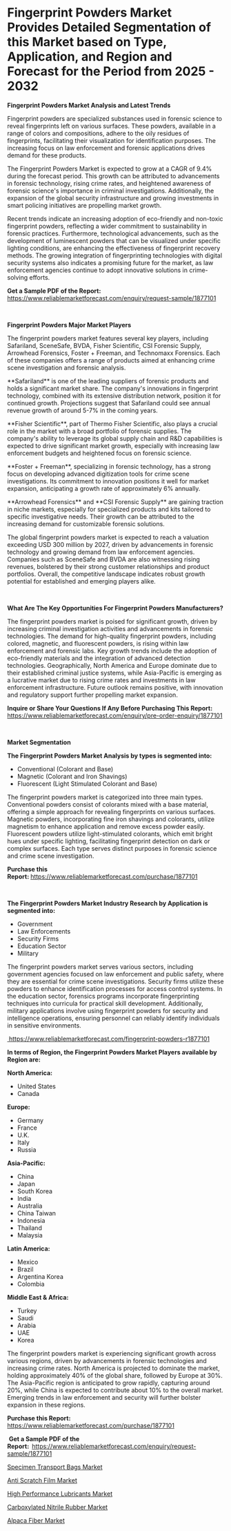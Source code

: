 <p><h1>Fingerprint Powders Market Provides Detailed Segmentation of this Market based on Type, Application, and Region and Forecast for the Period from 2025 - 2032</h1></p><p><strong>Fingerprint Powders Market Analysis and Latest Trends</strong></p>
<p><p>Fingerprint powders are specialized substances used in forensic science to reveal fingerprints left on various surfaces. These powders, available in a range of colors and compositions, adhere to the oily residues of fingerprints, facilitating their visualization for identification purposes. The increasing focus on law enforcement and forensic applications drives demand for these products.</p><p>The Fingerprint Powders Market is expected to grow at a CAGR of 9.4% during the forecast period. This growth can be attributed to advancements in forensic technology, rising crime rates, and heightened awareness of forensic science's importance in criminal investigations. Additionally, the expansion of the global security infrastructure and growing investments in smart policing initiatives are propelling market growth.</p><p>Recent trends indicate an increasing adoption of eco-friendly and non-toxic fingerprint powders, reflecting a wider commitment to sustainability in forensic practices. Furthermore, technological advancements, such as the development of luminescent powders that can be visualized under specific lighting conditions, are enhancing the effectiveness of fingerprint recovery methods. The growing integration of fingerprinting technologies with digital security systems also indicates a promising future for the market, as law enforcement agencies continue to adopt innovative solutions in crime-solving efforts.</p></p>
<p><strong>Get a Sample PDF of the Report:&nbsp;</strong> <a href="https://www.reliablemarketforecast.com/enquiry/request-sample/1877101?utm_campaign=1140&utm_medium=2&utm_source=Github&utm_content=ia&utm_term=01042025&utm_id=fingerprint-powders">https://www.reliablemarketforecast.com/enquiry/request-sample/1877101</a></p>
<p>&nbsp;</p>
<p><strong>Fingerprint Powders Major Market Players</strong></p>
<p><p>The fingerprint powders market features several key players, including Safariland, SceneSafe, BVDA, Fisher Scientific, CSI Forensic Supply, Arrowhead Forensics, Foster + Freeman, and Technomaxx Forensics. Each of these companies offers a range of products aimed at enhancing crime scene investigation and forensic analysis.</p><p>**Safariland** is one of the leading suppliers of forensic products and holds a significant market share. The company's innovations in fingerprint technology, combined with its extensive distribution network, position it for continued growth. Projections suggest that Safariland could see annual revenue growth of around 5-7% in the coming years.</p><p>**Fisher Scientific**, part of Thermo Fisher Scientific, also plays a crucial role in the market with a broad portfolio of forensic supplies. The company's ability to leverage its global supply chain and R&D capabilities is expected to drive significant market growth, especially with increasing law enforcement budgets and heightened focus on forensic science.</p><p>**Foster + Freeman**, specializing in forensic technology, has a strong focus on developing advanced digitization tools for crime scene investigations. Its commitment to innovation positions it well for market expansion, anticipating a growth rate of approximately 6% annually. </p><p>**Arrowhead Forensics** and **CSI Forensic Supply** are gaining traction in niche markets, especially for specialized products and kits tailored to specific investigative needs. Their growth can be attributed to the increasing demand for customizable forensic solutions.</p><p>The global fingerprint powders market is expected to reach a valuation exceeding USD 300 million by 2027, driven by advancements in forensic technology and growing demand from law enforcement agencies. Companies such as SceneSafe and BVDA are also witnessing rising revenues, bolstered by their strong customer relationships and product portfolios. Overall, the competitive landscape indicates robust growth potential for established and emerging players alike.</p></p>
<p>&nbsp;</p>
<p><strong>What Are The Key Opportunities For Fingerprint Powders Manufacturers?</strong></p>
<p><p>The fingerprint powders market is poised for significant growth, driven by increasing criminal investigation activities and advancements in forensic technologies. The demand for high-quality fingerprint powders, including colored, magnetic, and fluorescent powders, is rising within law enforcement and forensic labs. Key growth trends include the adoption of eco-friendly materials and the integration of advanced detection technologies. Geographically, North America and Europe dominate due to their established criminal justice systems, while Asia-Pacific is emerging as a lucrative market due to rising crime rates and investments in law enforcement infrastructure. Future outlook remains positive, with innovation and regulatory support further propelling market expansion.</p></p>
<p><strong>Inquire or Share Your Questions If Any Before Purchasing This Report:</strong> <a href="https://www.reliablemarketforecast.com/enquiry/pre-order-enquiry/1877101?utm_campaign=1140&utm_medium=2&utm_source=Github&utm_content=ia&utm_term=01042025&utm_id=fingerprint-powders">https://www.reliablemarketforecast.com/enquiry/pre-order-enquiry/1877101</a></p>
<p>&nbsp;</p>
<p><strong>Market Segmentation</strong></p>
<p><strong>The Fingerprint Powders Market Analysis by types is segmented into:</strong></p>
<p><ul><li>Conventional (Colorant and Base)</li><li>Magnetic (Colorant and Iron Shavings)</li><li>Fluorescent (Light Stimulated Colorant and Base)</li></ul></p>
<p><p>The fingerprint powders market is categorized into three main types. Conventional powders consist of colorants mixed with a base material, offering a simple approach for revealing fingerprints on various surfaces. Magnetic powders, incorporating fine iron shavings and colorants, utilize magnetism to enhance application and remove excess powder easily. Fluorescent powders utilize light-stimulated colorants, which emit bright hues under specific lighting, facilitating fingerprint detection on dark or complex surfaces. Each type serves distinct purposes in forensic science and crime scene investigation.</p></p>
<p><strong>Purchase this Report:&nbsp;</strong><a href="https://www.reliablemarketforecast.com/purchase/1877101?utm_campaign=1140&utm_medium=2&utm_source=Github&utm_content=ia&utm_term=01042025&utm_id=fingerprint-powders">https://www.reliablemarketforecast.com/purchase/1877101</a></p>
<p>&nbsp;</p>
<p><strong>The Fingerprint Powders Market Industry Research by Application is segmented into:</strong></p>
<p><ul><li>Government</li><li>Law Enforcements</li><li>Security Firms</li><li>Education Sector</li><li>Military</li></ul></p>
<p><p>The fingerprint powders market serves various sectors, including government agencies focused on law enforcement and public safety, where they are essential for crime scene investigations. Security firms utilize these powders to enhance identification processes for access control systems. In the education sector, forensics programs incorporate fingerprinting techniques into curricula for practical skill development. Additionally, military applications involve using fingerprint powders for security and intelligence operations, ensuring personnel can reliably identify individuals in sensitive environments.</p></p>
<p><a href="https://www.reliablemarketforecast.com/fingerprint-powders-r1877101?utm_campaign=1140&utm_medium=2&utm_source=Github&utm_content=ia&utm_term=01042025&utm_id=fingerprint-powders">&nbsp;https://www.reliablemarketforecast.com/fingerprint-powders-r1877101</a></p>
<p><strong>In terms of Region, the Fingerprint Powders Market Players available by Region are:</strong></p>
<p>
    <p> <strong> North America: </strong>
        <ul>
            <li>United States</li>
            <li>Canada</li>
        </ul>
        </p> 
    <p> <strong> Europe: </strong>
        <ul>
            <li>Germany</li>
            <li>France</li>
            <li>U.K.</li>
            <li>Italy</li>
            <li>Russia</li>
        </ul>
        </p> 
    <p> <strong> Asia-Pacific: </strong>
        <ul>
            <li>China</li>
            <li>Japan</li>
            <li>South Korea</li>
            <li>India</li>
            <li>Australia</li>
            <li>China Taiwan</li>
            <li>Indonesia</li>
            <li>Thailand</li>
            <li>Malaysia</li>
        </ul>
        </p> 
    <p> <strong> Latin America: </strong>
        <ul>
            <li>Mexico</li>
            <li>Brazil</li>
            <li>Argentina Korea</li>
            <li>Colombia</li>
        </ul>
        </p> 
    <p> <strong> Middle East & Africa: </strong>
        <ul>
            <li>Turkey</li>
            <li>Saudi</li>
            <li>Arabia</li>
            <li>UAE</li>
            <li>Korea</li>
        </ul>
    </p>
    </p>
<p><p>The fingerprint powders market is experiencing significant growth across various regions, driven by advancements in forensic technologies and increasing crime rates. North America is projected to dominate the market, holding approximately 40% of the global share, followed by Europe at 30%. The Asia-Pacific region is anticipated to grow rapidly, capturing around 20%, while China is expected to contribute about 10% to the overall market. Emerging trends in law enforcement and security will further bolster expansion in these regions.</p></p>
<p><strong>Purchase this Report: </strong><a href="https://www.reliablemarketforecast.com/purchase/1877101?utm_campaign=1140&utm_medium=2&utm_source=Github&utm_content=ia&utm_term=01042025&utm_id=fingerprint-powders">https://www.reliablemarketforecast.com/purchase/1877101</a></p>
<p>&nbsp;<strong>Get a Sample PDF of the Report:&nbsp;&nbsp;</strong><a href="https://www.reliablemarketforecast.com/enquiry/request-sample/1877101?utm_campaign=1140&utm_medium=2&utm_source=Github&utm_content=ia&utm_term=01042025&utm_id=fingerprint-powders">https://www.reliablemarketforecast.com/enquiry/request-sample/1877101</a></p>
<p><strong></strong></p>
<p><p><a href="https://github.com/kluviabolofo/Market-Research-Report-List-1/blob/main/specimen-transport-bags-market.md?utm_campaign=1140&utm_medium=2&utm_source=Github&utm_content=ia&utm_term=01042025&utm_id=fingerprint-powders">Specimen Transport Bags Market</a></p><p><a href="https://github.com/spehnluenaru/Market-Research-Report-List-1/blob/main/anti-scratch-film-market.md?utm_campaign=1140&utm_medium=2&utm_source=Github&utm_content=ia&utm_term=01042025&utm_id=fingerprint-powders">Anti Scratch Film Market</a></p><p><a href="https://github.com/thapabylers2/Market-Research-Report-List-1/blob/main/high-performance-lubricants-market.md?utm_campaign=1140&utm_medium=2&utm_source=Github&utm_content=ia&utm_term=01042025&utm_id=fingerprint-powders">High Performance Lubricants Market</a></p><p><a href="https://github.com/muskoaizahfi/Market-Research-Report-List-1/blob/main/carboxylated-nitrile-rubber-market.md?utm_campaign=1140&utm_medium=2&utm_source=Github&utm_content=ia&utm_term=01042025&utm_id=fingerprint-powders">Carboxylated Nitrile Rubber Market</a></p><p><a href="https://github.com/ryantindyaiz/Market-Research-Report-List-1/blob/main/alpaca-fiber-market.md?utm_campaign=1140&utm_medium=2&utm_source=Github&utm_content=ia&utm_term=01042025&utm_id=fingerprint-powders">Alpaca Fiber Market</a></p></p>